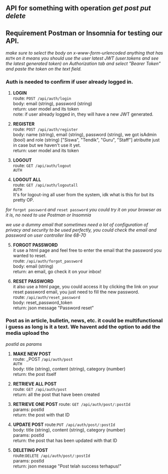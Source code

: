 ## API for something with operation _get_ _post_ _put_ _delete_

## Requirement Postman or Insomnia for testing our API.

_make sure to select the body on x-www-form-urlencoded_
_anything that has_ `AUTH` _on it means you should use the user latest JWT (user.tokens and see the latest generated token) on Authorization tab and select "Bearer Token" and paste the token on the text field._

### Auth is needed to confirm if user already logged in.

1. **LOGIN**  
   route: `POST /api/auth/login`  
   body: email (string), password (string)  
   return: user model and its token  
   note: if user already logged in, they will have a new JWT generated.  

2. **REGISTER**  
   route: `POST /api/auth/register`  
   body: name (string), email (string), password (string), we got isAdmin (bool) and role (string) ["Siswa", "Tendik", "Guru", "Staff"] atributte just in case but we haven't use it yet.  
   return: user model and its token  

3. **LOGOUT**  
   route: `GET /api/auth/logout`  
   `AUTH`  

4. **LOGOUT ALL**  
   route: `GET /api/auth/logoutall`  
   `AUTH`  
   It's for logout-ing all user from the system, idk what is this for but its pretty OP.  

_for_ `forgot password` _and_ `reset password` _you could try it on your browser as it is, no need to use Postman or Insomnia_  

_we use a dummy email that sometimes need a lot of configuration of privacy and security to be used perfectly, you could check the email and password on user controller line 68-70_  

5. **FORGOT PASSWORD**  
   it use a html page and feel free to enter the email that the password you wanted to reset.  
   route: `/api/auth/forgot_password`  
   body: email (string)  
   return: an email, go check it on your inbox!  

6. **RESET PASSWORD**  
   it also use a html page, you could access it by clicking the link on your reset password email, you just need to fill the new password.  
   route: `/api/auth/reset_password`  
   body: reset_password_token  
   return: json message "Password reset"  

### Post as in article, bulletin, news, etc. it could be multifunctional i guess as long is it a text. We havent add the option to add the media upload tho

_postId as params_  

1. **MAKE NEW POST**  
   route: _POST `/api/auth/post`  
   `AUTH`  
   body: title (string), content (string), category (number)  
   return: the post itself  

2. **RETRIEVE ALL POST**  
   route: `GET /api/auth/post`  
   return: all the post that have been created  

3. **RETRIEVE ONE POST**
   route: `GET /api/auth/post/:postId`  
   params: postId  
   return: the post with that ID  

4. **UPDATE POST**
   route:`PUT /api/auth/post/:postId`  
   body: title (string), content (string), category (number)  
   params: postId  
   return: the post that has been updated with that ID  

5. **DELETING POST**  
   route:`DELETE /api/auth/post/:postId`  
   params: postId  
   return: json message "Post telah success terhapus!"  
